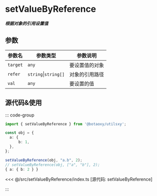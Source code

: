 # setValueByReference

 **_根据对象的引用设置值_**

## 参数

| 参数名   | 参数类型             | 参数说明       |
| -------- | -------------------- | -------------- |
| `target` | `any`                | 要设置值的对象 |
| `refer`  | `string`\|`string[]` | 对象的引用路径 |
| `val`    | `any`                | 要设置的值     |

## 源代码&使用

::: code-group

```ts [使用]
import { setValueByReference } from '@botaoxy/utilsxy';

const obj = {
  a: {
      b: 1,
  },
};

setValueByReference(obj, "a.b", 2);
// setValueByReference(obj, ["a", "b"], 2);
{ a: { b: 2 } }
```

<<< @/src/setValueByReference/index.ts [源代码: setValueByReference]

:::
